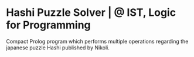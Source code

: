 # Hashi Puzzle Solver | @ IST, Logic for Programming

Compact Prolog program which performs multiple operations regarding the japanese puzzle Hashi published by Nikoli.
